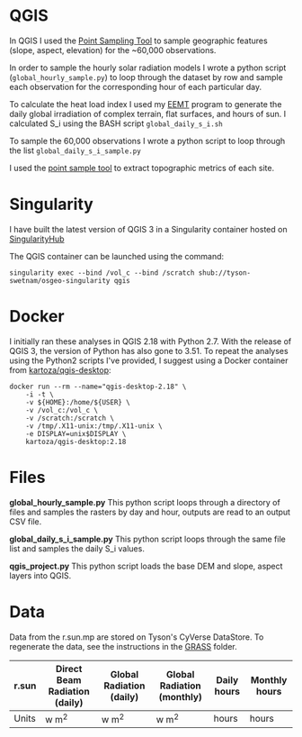 # QGIS

In QGIS I used the [Point Sampling Tool](https://plugins.qgis.org/plugins/pointsamplingtool/) to sample geographic features (slope, aspect, elevation) for the ~60,000 observations. 

In order to sample the hourly solar radiation models I wrote a python script (`global_hourly_sample.py`) to loop through the dataset by row and sample each observation for the corresponding hour of each particular day.

To calculate the heat load index I used my [EEMT](https://github.com/cyverse-gis/eemt) program to generate the daily global irradiation of complex terrain, flat surfaces, and hours of sun. I calculated S_i using the BASH script `global_daily_s_i.sh`

To sample the 60,000 observations I wrote a python script to loop through the list `global_daily_s_i_sample.py`

I used the [point sample tool](https://pvanb.wordpress.com/2010/02/15/sampling-raster-values-at-point-locations-in-qgis/) to extract topographic metrics of each site.

# Singularity

I have built the latest version of QGIS 3 in a Singularity container hosted on [SingularityHub](https://www.singularity-hub.org/collections/567)

The QGIS container can be launched using the command:

```
singularity exec --bind /vol_c --bind /scratch shub://tyson-swetnam/osgeo-singularity qgis
```

# Docker

I initially ran these analyses in QGIS 2.18 with Python 2.7. With the release of QGIS 3, the version of Python has also gone to 3.51. To repeat the analyses using the Python2 scripts I've provided, I suggest using a Docker container from [kartoza/qgis-desktop](https://hub.docker.com/r/kartoza/qgis-desktop/):

```
docker run --rm --name="qgis-desktop-2.18" \
	-i -t \
	-v ${HOME}:/home/${USER} \
	-v /vol_c:/vol_c \
	-v /scratch:/scratch \
	-v /tmp/.X11-unix:/tmp/.X11-unix \
	-e DISPLAY=unix$DISPLAY \
	kartoza/qgis-desktop:2.18 
```

# Files

**global_hourly_sample.py** This python script loops through a directory of files and samples the rasters by day and hour, outputs are read to an output CSV file.

**global_daily_s_i_sample.py** This python script loops through the same file list and samples the daily S_i values.

**qgis_project.py** This python script loads the base DEM and slope, aspect layers into QGIS. 

# Data

Data from the r.sun.mp are stored on Tyson's CyVerse DataStore. To regenerate the data, see the instructions in the [GRASS](../grass) folder. 

|r.sun|Direct Beam Radiation (daily)|Global Radiation (daily)|Global Radiation (monthly)|Daily hours| Monthly hours|
|-----|-----------------------------|------------------------|--------------------------|-----------|--------------|
|Units| w m<sup>2<sup> | w m<sup>2<sup> | w m<sup>2<sup> | hours | hours |
